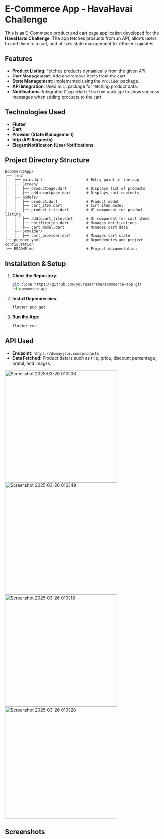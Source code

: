 # E-Commerce App - HavaHavai Challenge

This is an E-Commerce product and cart page application developed for the **HavaHavai Challenge**. The app fetches products from an API, allows users to add them to a cart, and utilizes state management for efficient updates.

## Features

- **Product Listing**: Fetches products dynamically from the given API.
- **Cart Management**: Add and remove items from the cart.
- **State Management**: Implemented using the `Provider` package.
- **API Integration**: Used `http` package for fetching product data.
- **Notifications**: Integrated `ElegantNotification` package to show success messages when adding products to the cart.

## Technologies Used

- **Flutter**
- **Dart**
- **Provider (State Management)**
- **http (API Requests)**
- **ElegantNotification (User Notifications)**

## Project Directory Structure

```
EcommerceApp/
│── lib/
│   ├── main.dart                    # Entry point of the app
│   ├── Screen/
│   │   ├── productpage.dart         # Displays list of products
│   │   ├── addtocartpage.dart       # Displays cart contents
│   ├── models/
│   │   ├── product.dart             # Product model
│   │   ├── cart_item.dart           # Cart item model
│   │   ├── product_tile.dart        # UI component for product listing
│   │   ├── addtocart_tile.dart      # UI component for cart items
│   │   ├── notification.dart        # Manages notifications
│   │   ├── cart_model.dart          # Manages cart data
│   ├── provider/
│   │   ├── cart_provider.dart       # Manages cart state
│── pubspec.yaml                     # Dependencies and project configuration
│── README.md                        # Project documentation
```

## Installation & Setup

1. **Clone the Repository**:
   ```sh
   git clone https://github.com/yourusername/ecommerce-app.git
   cd ecommerce-app
   ```

2. **Install Dependencies**:
   ```sh
   flutter pub get
   ```

3. **Run the App**:
   ```sh
   flutter run
   ```

## API Used
- **Endpoint**: `https://dummyjson.com/products`
- **Data Fetched**: Product details such as title, price, discount percentage, brand, and images.
<img width="365" alt="Screenshot 2025-03-26 010906" src="https://github.com/user-attachments/assets/11e34b08-cc3c-4a69-8c73-004c63283c1b" />
<img width="367" alt="Screenshot 2025-03-26 010849" src="https://github.com/user-attachments/assets/ffe2c13c-35c8-4566-8866-238c67eb78bb" />

<img width="365" alt="Screenshot 2025-03-26 010918" src="https://github.com/user-attachments/assets/c39012dc-3185-43ad-aefe-a1b86e8f4b93" />
<img width="367" alt="Screenshot 2025-03-26 010928" src="https://github.com/user-attachments/assets/c957a6fa-5c7e-4fd0-b432-b1d962232c55" />

## Screenshots

